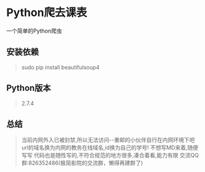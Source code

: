 # Python爬去课表
 一个简单的Python爬虫
## 安装依赖 
 > sudo pip install beautifulsoup4
## Python版本 
> 2.7.4 
## 总结 
> 当前内网外入已被封禁,所以无法访问--重邮的小伙伴自行在内网环境下吧url的域名换为内网的教务在线域名,id换为自己的学号!
> 不想写MD来着,随便写写 
> 代码也是随性写的,不符合规范的地方很多,凑合着看,能力有限
> 交流QQ群:826352486(极简影院的交流群，懒得再建群了) 
